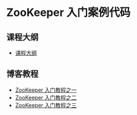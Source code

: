 # ZooKeeper 入门案例代码
## 课程大纲

- [课程大纲](docs/课程大纲.md)

## 博客教程

- [ZooKeeper 入门教程之一](https://www.techgrow.cn/posts/23b4218e.html)
- [ZooKeeper 入门教程之二](https://www.techgrow.cn/posts/18340f27.html)
- [ZooKeeper 入门教程之三](https://www.techgrow.cn/posts/5a68992a.html)
